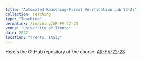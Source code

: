 ```yaml
---
title: "Automated Reasoning/Formal Verification Lab 22-23"
collection: teaching
type: "Teaching"
permalink: /teaching/AR-FV-22-23
venue: "University of Trento"
date: 2022
location: "Trento, Italy"
---
```


Here's the GitHub repository of the course: [AR-FV-22-23](https://github.com/giuspek/FormalMethods-2022)
